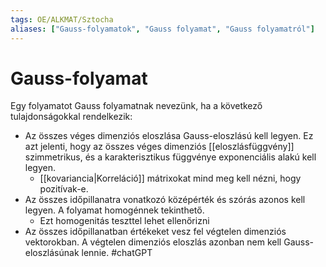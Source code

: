 ```yaml
---
tags: OE/ALKMAT/Sztocha 
aliases: ["Gauss-folyamatok", "Gauss folyamat", "Gauss folyamatról"]
---
```

# Gauss-folyamat
Egy folyamatot Gauss folyamatnak nevezünk, ha a következő tulajdonságokkal rendelkezik:
- Az összes véges dimenziós eloszlása Gauss-eloszlású kell legyen. Ez azt jelenti, hogy az összes véges dimenziós [[eloszlásfüggvény]] szimmetrikus, és a karakterisztikus függvénye exponenciális alakú kell legyen.
	- [[kovariancia|Korreláció]] mátrixokat mind meg kell nézni, hogy pozitívak-e.
- Az összes időpillanatra vonatkozó középérték és szórás azonos kell legyen. A folyamat homogénnek tekinthető.
	- Ezt homogenitás teszttel lehet ellenőrizni
- Az összes időpillanatban értékeket vesz fel végtelen dimenziós vektorokban. A végtelen dimenziós eloszlás azonban nem kell Gauss-eloszlásúnak lennie.
#chatGPT 